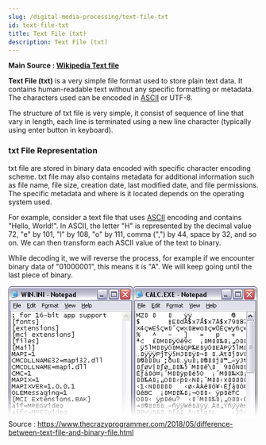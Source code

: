 ```yaml
---
slug: /digital-media-processing/text-file-txt
id: text-file-txt
title: Text File (txt)
description: Text File (txt)
---
```


**Main Source : [Wikipedia Text file](https://en.wikipedia.org/wiki/Text_file)**

**Text File (txt)** is a very simple file format used to store plain text data. It contains human-readable text without any specific formatting or metadata. The characters used can be encoded in [ASCII](/digital-signal-processing/coding#data-representation) or UTF-8.

The structure of txt file is very simple, it consist of sequence of line that vary in length, each line is terminated using a new line character (typically using enter button in keyboard).

### txt File Representation

txt file are stored in binary data encoded with specific character encoding scheme. txt file may also contains metadata for additional information such as file name, file size, creation date, last modified date, and file permissions. The specific metadata and where is it located depends on the operating system used.

For example, consider a text file that uses [ASCII](/digital-signal-processing/coding#data-representation) encoding and contains "Hello, World!". In ASCII, the letter "H" is represented by the decimal value 72, "e" by 101, "l" by 108, "o" by 111, comma (",") by 44, space by 32, and so on. We can then transform each ASCII value of the text to binary.

While decoding it, we will reverse the process, for example if we encounter binary data of "01000001", this means it is "A". We will keep going until the last piece of binary.

![TXT file in binary form](./txt-file-binary.gif)  
Source : https://www.thecrazyprogrammer.com/2018/05/difference-between-text-file-and-binary-file.html
